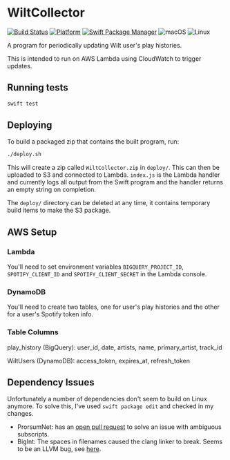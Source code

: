 # WiltCollector

[![Build Status](https://travis-ci.org/oliveroneill/WiltCollector.svg?branch=master)](https://travis-ci.org/oliveroneill/WiltCollector)
[![Platform](https://img.shields.io/badge/Swift-4.1-orange.svg)](https://img.shields.io/badge/Swift-4.1-orange.svg)
[![Swift Package Manager](https://img.shields.io/badge/spm-compatible-brightgreen.svg?style=flat)](https://swift.org/package-manager)
![macOS](https://img.shields.io/badge/os-macOS-green.svg?style=flat)
![Linux](https://img.shields.io/badge/os-linux-green.svg?style=flat)


A program for periodically updating Wilt user's play histories.

This is intended to run on AWS Lambda using CloudWatch to trigger updates.

## Running tests
```bash
swift test
```

## Deploying
To build a packaged zip that contains the built program, run:
```bash
./deploy.sh
```
This will create a zip called `WiltCollector.zip` in `deploy/`.
This can then be uploaded to S3 and connected to Lambda. `index.js` is the
Lambda handler and currently logs all output from the Swift program and the
handler returns an empty string on completion.

The `deploy/` directory can be deleted at any time, it contains temporary
build items to make the S3 package.

## AWS Setup
### Lambda
You'll need to set environment variables `BIGQUERY_PROJECT_ID`,
`SPOTIFY_CLIENT_ID` and `SPOTIFY_CLIENT_SECRET` in the Lambda console.

### DynamoDB
You'll need to create two tables, one for user's play histories and
the other for a user's Spotify token info.

### Table Columns
play_history (BigQuery): user_id, date, artists, name, primary_artist, track_id

WiltUsers (DynamoDB): access_token, expires_at, refresh_token

## Dependency Issues
Unfortunately a number of dependencies don't seem to build on Linux
anymore. To solve this, I've used `swift package edit` and checked in
my changes.
- ProrsumNet: has an [open pull request](https://github.com/noppoMan/ProrsumNet)
to solve an issue with ambiguous subscripts.
- BigInt: The spaces in filenames caused the clang linker to break. Seems to be
an LLVM bug, see [here](https://forums.swift.org/t/no-spaces-allowed-during-building/15599).

